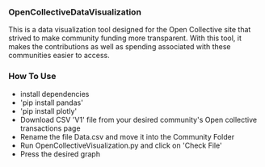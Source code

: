 ### OpenCollectiveDataVisualization
This is a data visualization tool designed for the Open Collective site that strived to make community funding more transparent. With this tool, it makes the contributions as well as spending associated with these communities easier to access.

### How To Use
- install dependencies
 - 'pip install pandas'
 - 'pip install plotly'
- Download CSV 'V1' file from your desired community's Open collective transactions page
- Rename the file Data.csv and move it into the Community Folder
- Run OpenCollectiveVisualization.py and click on 'Check File'
- Press the desired graph